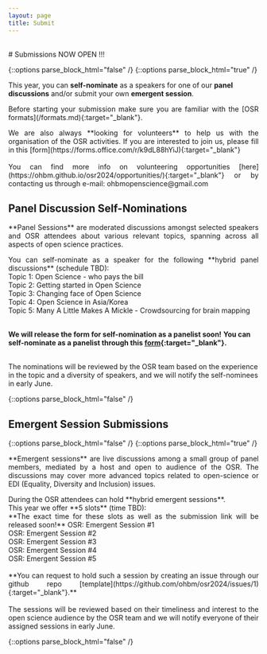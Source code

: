 ```yaml
---
layout: page
title: Submit
---
```


<div id="submission"></div>
<br>
# Submissions NOW OPEN !!!

{::options parse_block_html="false" /}
{::options parse_block_html="true" /}

This year, you can **self-nominate** as a speakers for one of our **panel discussions** and/or submit your own **emergent session**. 

<p align="justify">
  Before starting your submission make sure you are familiar with the [OSR formats](/formats.md){:target="_blank"}.
</p>

<p align="justify">
  We are also always **looking for volunteers** to help us with the organisation of the OSR activities. If you are interested to join us, 
  please fill in this [form](https://forms.office.com/r/k9dL88hYiJ){:target="_blank"} <br><br>
  You can find more info on volunteering opportunities [here](https://ohbm.github.io/osr2024/opportunities/){:target="_blank"} or by contacting us through e-mail: ohbmopenscience@gmail.com
</p>

## Panel Discussion Self-Nominations 

<p align="justify">
**Panel Sessions** are moderated discussions amongst selected speakers and OSR attendees about various relevant topics, spanning across all aspects of open science practices.
</p>
<p align="justify">
You can self-nominate as a speaker for the following **hybrid panel discussions** (schedule TBD): <br> 
<!-- **8:00 GMT-4 July 23, 2023** (Sunday):  -->Topic 1: Open Science - who pays the bill <br>
<!-- **14:15 GMT-4 July 23, 2023** (Sunday):  -->Topic 2: Getting started in Open Science <br>
<!-- **8:00 GMT-4 July 24, 2023** (Monday):  -->Topic 3: Changing face of Open Science <br>
<!-- **10:30 GMT-4 July 25, 2023** (Tuesday):  -->Topic 4: Open Science in Asia/Korea <br>
<!-- **10:30 GMT-4 July 26, 2023** (Wednesday):  -->Topic 5: Many A Little Makes A Mickle - Crowdsourcing for brain mapping <br><br>

**We will release the form for self-nomination as a panelist soon!**
**You can self-nominate as a panelist <!-- until July 2 (12pm anywhere on Earth) --> through this [form](https://forms.office.com/r/pBYUbr5bEg){:target="_blank"}.**<br> <br>
<!-- After this date, t --> The nominations will be reviewed by the OSR team based on the experience in the topic and a diversity of speakers, and we will notify the self-nominees in early June. <br> 
</p>
{::options parse_block_html="false" /}

## Emergent Session Submissions

{::options parse_block_html="false" /}
{::options parse_block_html="true" /}
<p align="justify">
  **Emergent sessions** are live discussions among a small group of panel members, mediated by a host and open to audience of the OSR. The discussions may cover more advanced topics related to open-science or EDI (Equality, Diversity and Inclusion) issues.
</p>
<p align="justify">
During the OSR attendees can hold **hybrid emergent sessions**. <br> 
This year we offer **5 slots** (time TBD):<br>
**The exact time for these slots as well as the submission link will be released soon!**
<!-- **10.30-11.30 (GMT -4) July 23** (Sunday) :  -->OSR: Emergent Session #1 <br>
<!-- **10.30-11.30 (GMT -4) July 24** (Monday) :  -->OSR: Emergent Session #2 <br>
<!-- **14.45-15.45 (GMT -4) July 24** (Monday) :  -->OSR: Emergent Session #3 <br>
<!-- **8.00-9.00 (GMT -4) July 25** (Tuesday):  -->OSR: Emergent Session #4 <br>
<!-- **14.45-15.45 (GMT -4) July 25** (Tuesday):  -->OSR: Emergent Session #5 <br>
<br> 
**You can request to hold such a session <!-- until June 25 (12pm anywhere on Earth)  -->by creating an issue through our github repo [template](https://github.com/ohbm/osr2024/issues/1){:target="_blank"}.**<br> <br>
<!-- After this date, t -->The sessions will be reviewed based on their timeliness and interest to the open science audience by the OSR team and we will notify everyone of their assigned sessions in early June. <br> 
</p>
{::options parse_block_html="false" /}

<!-- <figure class="video_container">
  <iframe width="640px" height= "480px" src= "https://forms.office.com/Pages/ResponsePage.aspx?id=DQSIkWdsW0yxEjajBLZtrQAAAAAAAAAAAAMAAC9pqdJUME0xMUowV0ZEWEpWQjM3TVRFVk5SOE1YSC4u&embed=true" frameborder= "0" marginwidth= "0" marginheight= "0" style= "border: none; max-width:100%; max-height:100vh" allowfullscreen webkitallowfullscreen mozallowfullscreen msallowfullscreen> </iframe>
</figure> -->
<br>
